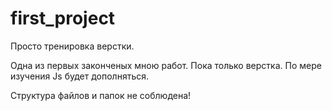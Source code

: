 # first_project

Просто тренировка верстки.

Одна из первых законченых мною работ. Пока только верстка.
По мере изучения Js будет дополняться.

Структура файлов и папок не соблюдена!
